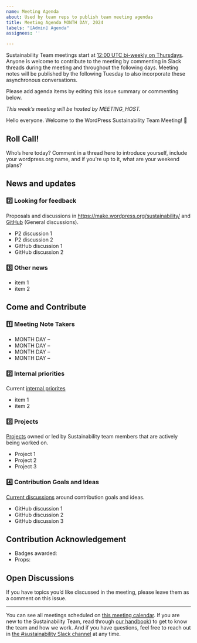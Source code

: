 ```yaml
---
name: Meeting Agenda
about: Used by team reps to publish team meeting agendas
title: Meeting Agenda MONTH DAY, 2024
labels: "[Admin] Agenda"
assignees: ''

---
```


Sustainability Team meetings start at [12:00 UTC bi-weekly on Thursdays](https://make.wordpress.org/meetings/#sustainability). Anyone is welcome to contribute to the meeting by commenting in Slack threads during the meeting and throughout the following days. Meeting notes will be published by the following Tuesday to also incorporate these asynchronous conversations.

Please add agenda items by editing this issue summary or commenting below.

_This week’s meeting will be hosted by MEETING_HOST._

Hello everyone. Welcome to the WordPress Sustainability Team Meeting! :calendar: 

## Roll Call! 
Who’s here today? Comment in a thread here to introduce yourself, include your wordpress.org name, and if you're up to it, what are your weekend plans?

## News and updates 

### :two: Looking for feedback
Proposals and discussions in https://make.wordpress.org/sustainability/ and [GitHub](https://github.com/WordPress/sustainability/discussions/categories/general) (General discussions).

- P2 discussion 1
- P2 discussion 2
- GitHub discussion 1
- GitHub discussion 2 


### :three: Other news

- item 1
- item 2


## Come and Contribute

### :one: Meeting Note Takers

- MONTH DAY – 
- MONTH DAY – 
- MONTH DAY – 
- MONTH DAY –

### :two: Internal priorities
Current [internal priorites](https://github.com/WordPress/sustainability/issues?q=is%3Aissue+is%3Aopen+label%3Aadmin) 

- item 1
- item 2


### :three: Projects
[Projects](https://github.com/orgs/WordPress/projects/134) owned or led by Sustainability team members that are actively being worked on.

- Project 1
- Project 2
- Project 3

### :four: Contribution Goals and Ideas
[Current discussions](https://github.com/WordPress/sustainability/discussions/categories/contribution-goals-and-ideas) around contribution goals and ideas.

- GitHub discussion 1
- GitHub discussion 2
- GitHub discussion 3


## Contribution Acknowledgement

- Badges awarded: 
- Props: 


## Open Discussions

If you have topics you’d like discussed in the meeting, please leave them as a comment on this issue.

---

You can see all meetings scheduled on [this meeting calendar](https://make.wordpress.org/meetings/#sustainability). If you are new to the Sustainability Team, read through [our handbook](https://make.wordpress.org/sustainability/handbook/)) to get to know the team and how we work. And if you have questions, feel free to reach out in [the #sustainability Slack channel](https://wordpress.slack.com/archives/C03JNV77Y57) at any time.
